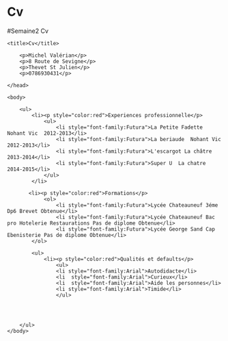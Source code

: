 # Cv
#Semaine2 Cv

<!DOCTYPE html>

<head>
	
	<title>Cv</title>
		
		<p>Michel Valérian</p>
		<p>8 Route de Sevigne</p>
		<p>Thevet St Julien</p>
		<p>0786930431</p>
		
	</head>
	
	<body>
		
		<ul>
			<li><p style="color:red">Experiences professionnelle</p>
				<ul>
					<li style="font-family:Futura">La Petite Fadette Nohant Vic  2012-2013</li>
					<li style="font-family:Futura">La beriaude  Nohant Vic  2012-2013</li>
					<li style="font-family:Futura">L'escargot La châtre  2013-2014</li>
					<li style="font-family:Futura">Super U  La chatre 2014-2015</li>
				</ul>
            </li>
			
           <li><p style="color:red">Formations</p>
				<ol>
					<li style="font-family:Futura">Lycée Chateauneuf 3éme Dp6 Brevet Obtenue</li>
					<li style="font-family:Futura">Lycée Chateauneuf Bac pro Hotelerie Restaurations Pas de diplome Obtenue</li>
					<li style="font-family:Futura">Lycée George Sand Cap Ebenisterie Pas de diplome Obtenue</li>
			</ol>
			
			<ul>
			    <li><p style="color:red">Qualités et defaults</p>
			        <ul> 
			        <li style="font-family:Arial">Autodidacte</li>
			        <li  style="font-family:Arial">Curieux</li>
			        <li  style="font-family:Arial">Aide les personnes</li>
			        <li style="font-family:Arial">Timide</li>
			        </ul>
			
			
            
			
		</ul>
	</body>
</html>
